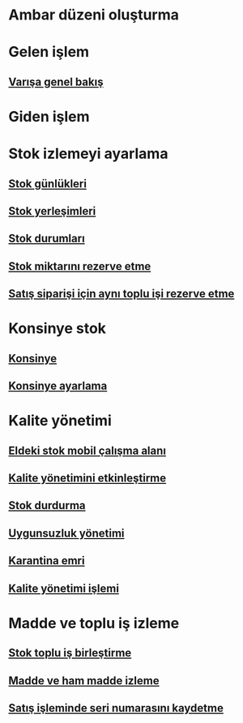 # Ambar düzeni oluşturma
# Gelen işlem
## [Varışa genel bakış](arrival-overview.md)
# Giden işlem
# Stok izlemeyi ayarlama
## [Stok günlükleri](inventory-journals.md)
## [Stok yerleşimleri](inventory-locations.md)
## [Stok durumları](inventory-statuses.md)
## [Stok miktarını rezerve etme](reserve-inventory-quantities.md)
## [Satış siparişi için aynı toplu işi rezerve etme](../sales-marketing/reserve-same-batch-sales-order.md)
# Konsinye stok
## [Konsinye](consignment.md)
## [Konsinye ayarlama](set-up-consignment.md)
# Kalite yönetimi
## [Eldeki stok mobil çalışma alanı](inventory-on-hand-mobile-workspace.md)
## [Kalite yönetimini etkinleştirme](enable-quality-management.md)
## [Stok durdurma](inventory-blocking.md)
## [Uygunsuzluk yönetimi](enable-nonconformance-management.md)
## [Karantina emri](quarantine-orders.md)
## [Kalite yönetimi işlemi](quality-management-processes.md)
# Madde ve toplu iş izleme
## [Stok toplu iş birleştirme](merge-inventory-batches.md)
## [Madde ve ham madde izleme](trace-items-raw-materials-inventory-production-sales.md)
## [Satış işleminde seri numarasını kaydetme](../sales-marketing/register-serial-numbers-sales-process.md)

